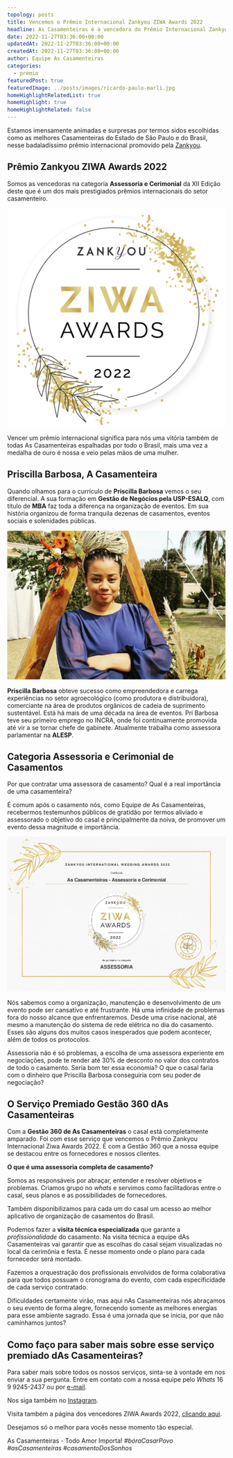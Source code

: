 ```yaml
---
topology: posts
title: Vencemos o Prêmio Internacional Zankyou ZIWA Awards 2022
headline: As Casamenteiras é a vencedora do Prêmio Internacional Zankyou ZIWA Awards 2022 na categoria Assessoria e Cerimonial de casamentos.
date: 2022-11-27T03:36:00+00:00
updatedAt: 2022-11-27T03:36:00+00:00
createdAt: 2022-11-27T03:36:00+00:00
author: Equipe As Casamenteiras
categories:
  - premio
featuredPost: true
featuredImage: ../posts/images/ricardo-paulo-marli.jpg
homeHighlightRelatedList: true
homeHighlight: true
homeHighlightRelated: false
---
```


Estamos imensamente animadas e surpresas por termos sidos escolhidas como as melhores Casamenteiras do Estado de São Paulo e do Brasil, nesse badaladíssimo prêmio internacional promovido pela [Zankyou](https://www.zankyou.com.br).

## Prêmio Zankyou ZIWA Awards 2022

Somos as vencedoras na categoria **Assessoria e Cerimonial** da XII Edição deste que é um dos mais prestigiados prêmios internacionais do setor casamenteiro. 

![Logotipo Prêmio Zankyou ZIWA Awards 2022](./images/badge-ziwa2022.png)

Vencer um prêmio internacional significa para nós uma vitória também de todas As Casamenteiras espalhadas por todo o Brasil, mais uma vez a medalha de ouro é nossa e veio pelas mãos de uma mulher.

## Priscilla Barbosa, A Casamenteira

Quando olhamos para o currículo de **Priscilla Barbosa** vemos o seu diferencial. A sua formação em **Gestão de Negócios pela USP-ESALQ**, com título de **MBA** faz toda a diferença na organização de eventos. Em sua história organizou de forma tranquila dezenas de casamentos, eventos sociais e solenidades públicas.

![A Cerimonialista Priscilla Barbosa](./images/priscilla-barbosa-cerimonialista.jpg)

**Priscilla Barbosa** obteve sucesso como empreendedora e carrega experiências no setor agroecológico (como produtora e distribuidora), comerciante na área de produtos orgânicos de cadeia de suprimento sustentável. Está há mais de uma década na área de eventos. Pri Barbosa teve seu primeiro emprego no INCRA, onde foi continuamente promovida até vir a se tornar chefe de gabinete. Atualmente trabalha como assessora parlamentar na **ALESP**.

## Categoria Assessoria e Cerimonial de Casamentos

Por que contratar uma assessora de casamento? Qual é a real importância de uma casamenteira?

É comum após o casamento nós, como Equipe de As Casamenteiras, recebermos testemunhos públicos de gratidão por termos aliviado e assessorado o objetivo do casal e principalmente da noiva, de promover um evento dessa magnitude e importância. 

![Certificado e Diplomação de Vencedora na Categoria Assessoria no Prêmio Internacional Zankyou ZIWA Awards 2022](./images/ziwa-diploma-as-casamenteiras.jpg)

Nós sabemos como a organização, manutenção e desenvolvimento de um evento pode ser cansativo e até frustrante. Há uma infinidade de problemas fora do nosso alcance que enfrentaremos. Desde uma crise nacional, até mesmo a manutenção do sistema de rede elétrica no dia do casamento. Esses são alguns dos muitos casos inesperados que podem acontecer, além de todos os protocolos.

Assessoria não é só problemas, a escolha de uma assessora experiente em negociações, pode te render até 30% de desconto no valor dos contratos de todo o casamento. Seria bom ter essa economia? O que o casal faria com o dinheiro que Priscilla Barbosa conseguiria com seu poder de negociação? 

## O Serviço Premiado Gestão 360 dAs Casamenteiras

Com a **Gestão 360 de As Casamenteiras** o casal está completamente amparado. Foi com esse serviço que vencemos o Prêmio Zankyou Internacional Ziwa Awards 2022. É com a Gestão 360 que a nossa equipe se destacou entre os fornecedores e nossos clientes. 

**O que é uma assessoria completa de casamento?**

Somos as responsáveis por abraçar, entender e resolver objetivos e problemas. Criamos grupo no *whats* e servimos como facilitadoras entre o casal, seus planos e as possibilidades de fornecedores. 

Também disponibilizamos para cada um do casal um acesso ao melhor aplicativo de organização de casamentos do Brasil.

Podemos fazer a **visita técnica especializada** que garante a *profissionalidade* do casamento. Na visita técnica a equipe dAs Casamenteiras vai garantir que as escolhas do casal sejam visualizadas no local da cerimônia e festa. É nesse momento onde o plano para cada fornecedor será montado.

Fazemos a orquestração dos profissionais envolvidos de forma colaborativa para que todos possuam o cronograma do evento, com cada especificidade de cada serviço contratado.

Dificuldades certamente virão, mas aqui nAs Casamenteiras nós abraçamos o seu evento de forma alegre, fornecendo somente as melhores energias para esse ambiente sagrado. Essa é uma jornada que se inicia, por que não caminhamos juntos?

## Como faço para saber mais sobre esse serviço premiado dAs Casamenteiras?

Para saber mais sobre todos os nossos serviços, sinta-se à vontade em nos enviar a sua pergunta. Entre em contato com a nossa equipe pelo *Whats* 16 9 9245-2437 ou por [e-mail](mailto:cerimonial@ascasamenteiras.com.br).

Nos siga também no [Instagram](https://instagram.com/ascasamenteiras_).

Visita também a página dos vencedores ZIWA Awards 2022, [clicando aqui](https://www.zankyou.com.br/ziwa/assessorias-cerimonial).

Desejamos só o melhor para vocês nesse momento tão especial. 

As Casamenteiras - Todo Amor Importa! *#bóraCasarPovo* *#asCasamenteiras* *#casamentoDosSonhos*
